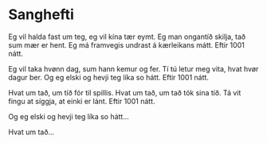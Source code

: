 # Sanghefti
Eg vil halda fast um teg, eg vil kína tær eymt.
Eg man ongantíð skilja, tað sum mær er hent.
Eg má framvegis undrast á kærleikans mátt.
Eftir 1001 nátt.

Eg vil taka hvønn dag, sum hann kemur og fer.
Tí tú letur meg vita, hvat hvør dagur ber.
Og eg elski og hevji teg líka so hátt.
Eftir 1001 nátt.

Hvat um tað, um tíð fór til spillis.
Hvat um tað, um tað tók sina tíð.
Tá vit fingu at síggja, at einki er lánt.
Eftir 1001 nátt.

Og eg elski og hevji teg líka so hátt...

Hvat um tað...
